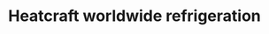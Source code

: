 ---
title: "Heatcraft worldwide refrigeration"
url: /dunedin/heatcraft-worldwide-refrigeration/
shop: hardware
---